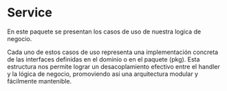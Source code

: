 # Service

En este paquete se presentan los casos de uso de nuestra logica de negocio.

Cada uno de estos casos de uso representa una implementación concreta de las interfaces definidas en el dominio o en el paquete (pkg). Esta estructura nos permite lograr un desacoplamiento efectivo entre el handler y la lógica de negocio, promoviendo así una arquitectura modular y fácilmente mantenible.


